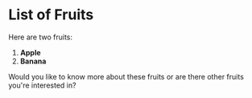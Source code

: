 # List of Fruits

Here are two fruits:

1. **Apple**
2. **Banana**

Would you like to know more about these fruits or are there other fruits you're interested in?

